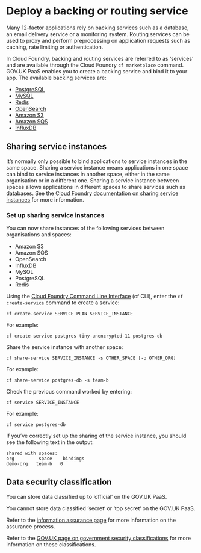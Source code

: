 # Deploy a backing or routing service

Many 12-factor applications rely on backing services such as a database, an email delivery service or a monitoring system. Routing services can be used to proxy and perform preprocessing on application requests such as caching, rate limiting or authentication.

In Cloud Foundry, backing and routing services are referred to as ‘services’ and are available through the Cloud Foundry `cf marketplace` command. GOV.UK PaaS enables you to create a backing service and bind it to your app. The available backing services are:

- [PostgreSQL](postgresql/#postgresql)
- [MySQL](mysql/#mysql)
- [Redis](redis/#redis)
- [OpenSearch](opensearch/#opensearch)
- [Amazon S3](s3/#amazon-s3)
- [Amazon SQS](sqs/#amazon-sqs)
- [InfluxDB](influxdb/#influxdb)

## Sharing service instances

It’s normally only possible to bind applications to service instances in the same space. Sharing a service instance means applications in one space can bind to service instances in another space, either in the same organisation or in a different one.  Sharing a service instance between spaces allows applications in different spaces to share services such as databases.
See the [Cloud Foundry documentation on sharing service instances](https://docs.cloudfoundry.org/devguide/services/sharing-instances.html) for more information.

### Set up sharing service instances

You can now share instances of the following services between organisations and spaces:

* Amazon S3
* Amazon SQS
* OpenSearch
* InfluxDB
* MySQL
* PostgreSQL
* Redis



Using the [Cloud Foundry Command Line Interface](https://docs.cloudfoundry.org/cf-cli/) (cf CLI), enter the `cf create-service` command to create a service:

```
cf create-service SERVICE PLAN SERVICE_INSTANCE
```

For example:

```
cf create-service postgres tiny-unencrypted-11 postgres-db
```


Share the service instance with another space:

```
cf share-service SERVICE_INSTANCE -s OTHER_SPACE [-o OTHER_ORG]
```

For example:

```
cf share-service postgres-db -s team-b
```

Check the previous command worked by entering:

```
cf service SERVICE_INSTANCE
```

For example:

```
cf service postgres-db
```

If you’ve correctly set up the sharing of the service instance, you should see the following text in the output:

```
shared with spaces:
org         space    bindings
demo-org   team-b   0
```



## Data security classification

You can store data classified up to ‘official’ on the GOV.UK PaaS.

You cannot store data classified ‘secret‘ or ‘top secret‘ on the GOV.UK PaaS.

Refer to the [information assurance page](https://www.cloud.service.gov.uk/information-assurance/) for more information on the assurance process.

Refer to the [GOV.UK page on government security classifications](https://www.gov.uk/government/publications/government-security-classifications) for more information on these classifications.
